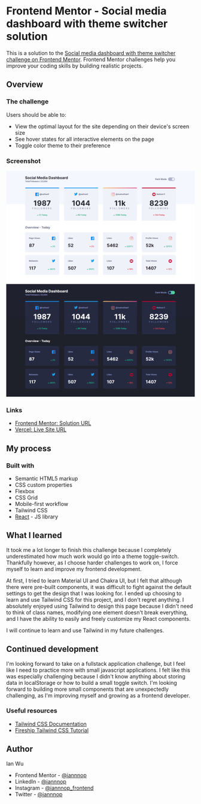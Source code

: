 # Frontend Mentor - Social media dashboard with theme switcher solution

This is a solution to the [Social media dashboard with theme switcher challenge on Frontend Mentor](https://www.frontendmentor.io/challenges/social-media-dashboard-with-theme-switcher-6oY8ozp_H). Frontend Mentor challenges help you improve your coding skills by building realistic projects. 

## Overview

### The challenge

Users should be able to:

- View the optimal layout for the site depending on their device's screen size
- See hover states for all interactive elements on the page
- Toggle color theme to their preference

### Screenshot
![](./desktop-light.png)
![](./desktop-dark.png)

### Links

- [Frontend Mentor: Solution URL](https://www.frontendmentor.io/solutions/social-media-dashboard-using-react-and-tailwind-css-NTZv3aJYx)
- [Vercel: Live Site URL](https://social-media-dashboard-dun-nine.vercel.app/)

## My process

### Built with

- Semantic HTML5 markup
- CSS custom properties
- Flexbox
- CSS Grid
- Mobile-first workflow
- Tailwind CSS
- [React](https://reactjs.org/) - JS library

## What I learned

It took me a lot longer to finish this challenge because I completely underestimated how much work would go into a theme toggle-switch. Thankfully however, as I choose harder challenges to work on, I force myself to learn and improve my frontend development.

At first, I tried to learn Material UI and Chakra UI, but I felt that although there were pre-built components, it was difficult to fight against the default settings to get the design that I was looking for. I ended up choosing to learn and use Tailwind CSS for this project, and I don't regret anything. I absolutely enjoyed using Tailwind to design this page because I didn't need to think of class names, modifying one element doesn't break everything, and I have the ability to easily and freely customize my React components.

I will continue to learn and use Tailwind in my future challenges.

## Continued development

I'm looking forward to take on a fullstack application challenge, but I feel like I need to practice more with small javascript applications. I felt like this was especially challenging because I didn't know anything about storing data in localStorage or how to build a small toggle switch. I'm looking forward to building more small components that are unexpectedly challenging, as I'm improving myself and growing as a frontend developer.

### Useful resources

- [Tailwind CSS Documentation](https://tailwindcss.com/docs/)
- [Fireship Tailwind CSS Tutorial](https://www.youtube.com/watch?v=pfaSUYaSgRo&ab_channel=Fireship)

## Author
Ian Wu

- Frontend Mentor - [@iannnop](https://www.frontendmentor.io/profile/iannnop)
- LinkedIn - [@iannnop](https://www.linkedin.com/in/iannnop/)
- Instagram - [@iannnop_frontend](https://www.instagram.com/iannnop_frontend/)
- Twitter - [@iannnop](https://www.twitter.com/iannnop)
